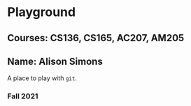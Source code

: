 # Playground
## Courses: CS136, CS165, AC207, AM205
## Name: Alison Simons

A place to play with `git`.

### Fall 2021
